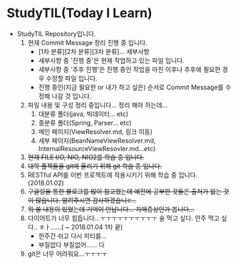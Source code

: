 # StudyTIL(Today I Learn)
 - StudyTIL Repository입니다.
	 1. 현재 Commit Message 정리 진행 중 입니다.
		 - [1차 분류][2차 분류][3차 분류]... 세부사항
		 - 세부사항 중 '진행 중'은 현재 작업하고 있는 파일 입니다.
		 - 세부사항 중 '추후 진행'은 진행 중인 작업을 마친 이후나 추후에 필요한 경우 수정할 파일 입니다.
		 - 진행 중인(지금 필요한 or 내가 하고 싶은) 순서로 Commit Message를 수정해 나갈 것 입니다.
	 2. 파일 내용 및 구성 정리 중입니다... 정리 해야 하는데...
	 	 1. 대분류 폴더(java, 빅데이터... etc)
	 	 2. 중분류 폴더(Spring, Parser... etc)
	 	 3. 메인 페이지(ViewResolver.md, 링크 이동)
	 	 4. 세부 페이지(BeanNameViewResolver.md, InternalResourceViewResovler.md...etc)
	 2. ~~현재 FILE I/O, NIO, NIO2를 학습 중 입니다.~~
	 3. ~~대학 플젝들을 git에 올리기 위해 git 학습 중 입니다.~~
	 4. RESTful API를 이번 프로젝트에 적용시키기 위해 학습 중 입니다.(2018.01.02)
	 4. ~~구글링을 통한 블로그를 많이 참고했는데 예전에 공부한 것들은 출처가 없는 것이 많습니다. 알려주시면 감사하겠습니ㄷ..~~
	 5. ~~뭐 쓸 내용이 있었는데 기억이 안납니다... 치매증상인가 봅니다...~~
	 6. 다이어트가 너무 힘듭니다...ㅜㅜㅜㅜㅜㅜㅜㅜㅜㅜ 술 먹고 싶다. 안주 먹고 싶다.. ㅎㅏ......( ~ 2018.01.04 1차 끝)
	 	 - 한주간 쉬고 다시 피티를...
	 	 - 부질없다 부질없어...... 다
	 7. git은 너무 어려워요...ㅜㅜㅜㅜ

